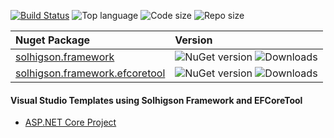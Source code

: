[![Build Status](https://dev.azure.com/solhigson/solhigson-public/_apis/build/status/solhigson-public.solhigson.framework?branchName=master)](https://dev.azure.com/solhigson/solhigson-public/_build/latest?definitionId=1&branchName=master) ![Top language](https://img.shields.io/github/languages/top/solhigson-public/solhigson.framework) ![Code size](https://img.shields.io/github/languages/code-size/solhigson-public/solhigson.framework) ![Repo size](https://img.shields.io/github/repo-size/solhigson-public/solhigson.framework)

| Nuget Package | Version |
| :--- | :--- |
| [solhigson.framework](https://www.nuget.org/packages/solhigson.framework) | ![NuGet version](https://img.shields.io/nuget/v/solhigson.framework) ![Downloads](https://img.shields.io/nuget/dt/solhigson.framework) |
| [solhigson.framework.efcoretool](https://www.nuget.org/packages/solhigson.framework.efcoretool) | ![NuGet version](https://img.shields.io/nuget/v/solhigson.framework.efcoretool) ![Downloads](https://img.shields.io/nuget/dt/solhigson.framework.efcoretool) |

#### Visual Studio Templates using Solhigson Framework and EFCoreTool
 - [ASP.NET Core Project](https://github.com/solhigson-public/SolhigsonAspnetCoreAppTemplate)
